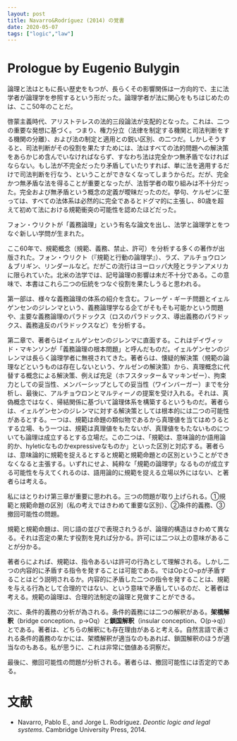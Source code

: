 ```yaml
---
layout: post
title: Navarro&Rodríguez (2014) の覚書
date: 2020-05-07
tags: ["logic","law"]
---
```


# Prologue by Eugenio Bulygin
論理と法はともに長い歴史をもつが、長らくその影響関係は一方向的で、主に法学者が論理学を参照するという形だった。論理学者が法に関心をもちはじめたのは、ここ50年のことだ。

啓蒙主義時代、アリストテレスの法的三段論法が支配的となった。これは、二つの重要な発想に基づく。つまり、権力分立（法律を制定する機関と司法判断をする機関の分離）、および法の制定と適用との鋭い区別、の二つだ。しかしそうすると、司法判断がその役割を果たすためには、法はすべての法的問題への解決策をあらかじめ含んでいなければならず、すなわち法は完全かつ無矛盾でなければならない。もし法が不完全だったり矛盾していたりすれば、単に法を適用するだけで司法判断を行なう、ということができなくなってしまうからだ。だが、完全かつ無矛盾な法を得ることが重要となったが、法哲学者の取り組みは不十分だった。完全および無矛盾という概念の定義が曖昧だったのだ。挙句、ケルゼンに至っては、すべての法体系は必然的に完全であるとドグマ的に主張し、80歳を超えて初めて法における規範衝突の可能性を認めたほどだった。

フォン・ウリクトが「義務論理」という有名な論文を出し、法学と論理学とをつなぐ新しい学問が生まれた。

ここ60年で、規範概念（規範、義務、禁止、許可）を分析する多くの著作が出版された。フォン・ウリクト（『規範と行動の論理学』）、ラズ、アルチョウロン＆ブリギン、リンダールなど。だがこの流行はヨーロッパ大陸とラテンアメリカに限られていた。北米の法学では、記号論理の影響は未だ不十分である。この意味で、本書はこれら二つの伝統をつなぐ役割を果たしうると思われる。

第一部は、様々な義務論理の体系の紹介を含む。フレーゲ・ギーチ問題とイェルゲンセンのジレンマという、義務論理学なる企てがそもそも可能かという問題や、主要な義務論理のパラドックス（ロスのパラドックス、導出義務のパラドックス、義務違反のパラドックスなど）を分析する。

第二章で、著者らはイェルゲンセンのジレンマに直面する。これはデイヴィッド・マキンソンが「義務論理の根本問題」と呼んだものだ。イェルゲンセンのジレンマは長らく論理学者に無視されてきた。著者らは、懐疑的解決策（規範の論理などというものは存在しないという、ケルゼンの解決策）から、真理概念に代替する概念による解決策、例えば充足（ホフスタッター＆マッキンゼー）、拘束力としての妥当性、メンバーシップとしての妥当性（ワインバーガー）までを分析し、最後に、アルチョウロンとマルティーノの提案を受け入れる。それは、真偽概念ではなく、帰結関係に基づいて論理体系を構築するというものだ。著者らは、イェルゲンセンのジレンマに対する解決策としては根本的には二つの可能性があるとする。一つは、規範は命題の類似物であるから真理値を当てはめうるとする立場、もう一つは、規範は真理値をもたないが、真理値をもたないものについても論理は成立するとする立場だ。この二つは、「規範は、意味論的か語用論的か、hyleticなものかexpressiveなものか」といった区別と対応する。著者らは、意味論的に規範を捉えるとすると規範と規範命題との区別ということができなくなると主張する。いずれにせよ、純粋な「規範の論理学」なるものが成立する可能性を与えてくれるのは、語用論的に規範を捉える立場以外にはない、と著者らは考える。

私にはとりわけ第三章が重要に思われる。三つの問題が取り上げられる。①規範と規範命題の区別（私の考えではきわめて重要な区別）、②条件的義務、③撤回可能性の問題。

規範と規範命題は、同じ語の並びで表現されうるが、論理的構造はきわめて異なる。それは否定の果たす役割を見れば分かる。許可には二つ以上の意味があることが分かる。

著者らによれば、規範は、指令あるいは許可の行為として理解される。しかし二つの内容的に矛盾する指令を発することは可能である。ではOpとO¬pが矛盾することはどう説明されるか。内容的に矛盾した二つの指令を発することは、規範を与える行為として合理的ではない、という意味で矛盾しているのだ、と著者は考える。規範の論理は、合理的法制定の論理と見做すことができる。

次に、条件的義務の分析が為される。条件的義務には二つの解釈がある。**架橋解釈**（bridge conception、p→Oq）と**鎖国解釈**（insular conception、O(p→q)）とである。著者は、どちらの解釈にも存在理由があると考える。自然言語で表される条件的義務のなかには、架橋解釈が適当なのもあれば、鎖国解釈のほうが適当なのもある。私が思うに、これは非常に価値ある洞察だ。

最後に、撤回可能性の問題が分析される。著者らは、撤回可能性には否定的である。

# 文献
- Navarro, Pablo E., and Jorge L. Rodríguez. *Deontic logic and legal systems*. Cambridge University Press, 2014.
